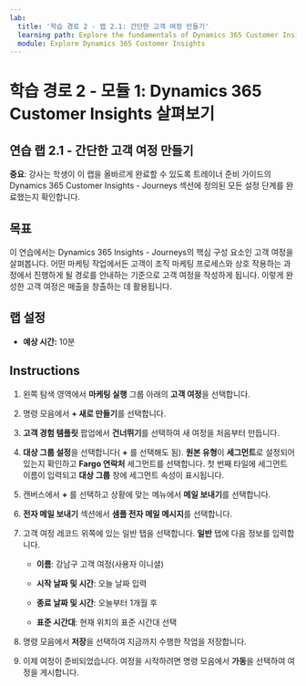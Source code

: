 ```yaml
---
lab:
  title: '학습 경로 2 - 랩 2.1: 간단한 고객 여정 만들기'
  learning path: Explore the fundamentals of Dynamics 365 Customer Insights
  module: Explore Dynamics 365 Customer Insights
---
```


학습 경로 2 - 모듈 1: Dynamics 365 Customer Insights 살펴보기
========================

## 연습 랩 2.1 - 간단한 고객 여정 만들기

**중요**: 강사는 학생이 이 랩을 올바르게 완료할 수 있도록 트레이너 준비 가이드의 Dynamics 365 Customer Insights - Journeys 섹션에 정의된 모든 설정 단계를 완료했는지 확인합니다.   

## 목표

이 연습에서는 Dynamics 365 Insights - Journeys의 핵심 구성 요소인 고객 여정을 살펴봅니다. 어떤 마케팅 작업에서든 고객이 조직 마케팅 프로세스와 상호 작용하는 과정에서 진행하게 될 경로를 안내하는 기준으로 고객 여정을 작성하게 됩니다. 이렇게 완성한 고객 여정은 매출을 창출하는 데 활용됩니다. 

## 랩 설정

  - **예상 시간:** 10분

## Instructions
1. 왼쪽 탐색 영역에서 **마케팅 실행** 그룹 아래의 **고객 여정**을 선택합니다.

2. 명령 모음에서 **+ 새로 만들기**를 선택합니다.

3. **고객 경험 템플릿** 팝업에서 **건너뛰기**를 선택하여 새 여정을 처음부터 만듭니다.
4. **대상 그룹 설정**을 선택합니다( **+** 를 선택해도 됨). **원본 유형**이 **세그먼트**로 설정되어 있는지 확인하고 **Fargo 연락처** 세그먼트를 선택합니다. 첫 번째 타일에 세그먼트 이름이 입력되고 **대상 그룹** 창에 세그먼트 속성이 표시됩니다.

5. 캔버스에서 **+** 를 선택하고 상황에 맞는 메뉴에서 **메일 보내기**를 선택합니다.

6. **전자 메일 보내기** 섹션에서 **샘플 전자 메일 메시지**를 선택합니다.

7. 고객 여정 레코드 위쪽에 있는 일반 탭을 선택합니다. **일반** 탭에 다음 정보를 입력합니다.

    - **이름**: 강남구 고객 여정(사용자 이니셜) 

    - **시작 날짜 및 시간**: 오늘 날짜 입력

    - **종료 날짜 및 시간**: 오늘부터 1개월 후

    - **표준 시간대**: 현재 위치의 표준 시간대 선택

8. 명령 모음에서 **저장**을 선택하여 지금까지 수행한 작업을 저장합니다.

9. 이제 여정이 준비되었습니다. 여정을 시작하려면 명령 모음에서 **가동**을 선택하여 여정을 게시합니다.

